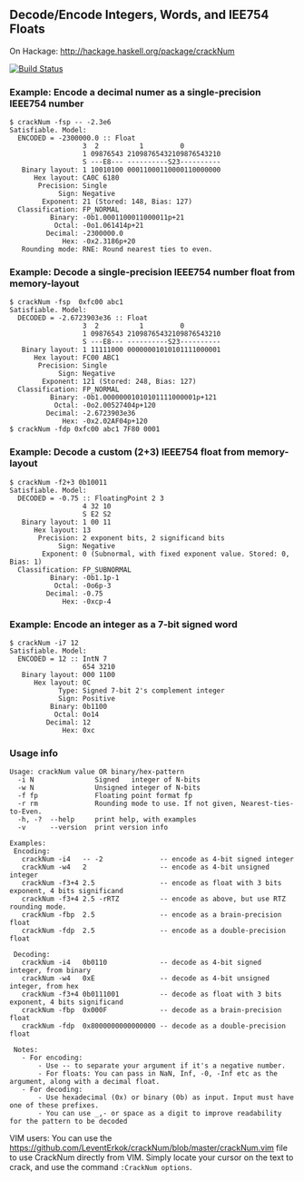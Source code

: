 ## Decode/Encode Integers, Words, and IEE754 Floats

On Hackage: http://hackage.haskell.org/package/crackNum

[![Build Status](http://img.shields.io/travis/LeventErkok/crackNum.svg?label=Build)](http://travis-ci.org/LeventErkok/crackNum)

### Example: Encode a decimal numer as a single-precision IEEE754 number
```
$ crackNum -fsp -- -2.3e6
Satisfiable. Model:
  ENCODED = -2300000.0 :: Float
                  3  2          1         0
                  1 09876543 21098765432109876543210
                  S ---E8--- ----------S23----------
   Binary layout: 1 10010100 00011000110000110000000
      Hex layout: CA0C 6180
       Precision: Single
            Sign: Negative
        Exponent: 21 (Stored: 148, Bias: 127)
  Classification: FP_NORMAL
          Binary: -0b1.0001100011000011p+21
           Octal: -0o1.061414p+21
         Decimal: -2300000.0
             Hex: -0x2.3186p+20
   Rounding mode: RNE: Round nearest ties to even.
```

### Example: Decode a single-precision IEEE754 number float from memory-layout
```
$ crackNum -fsp  0xfc00 abc1
Satisfiable. Model:
  DECODED = -2.6723903e36 :: Float
                  3  2          1         0
                  1 09876543 21098765432109876543210
                  S ---E8--- ----------S23----------
   Binary layout: 1 11111000 00000001010101111000001
      Hex layout: FC00 ABC1
       Precision: Single
            Sign: Negative
        Exponent: 121 (Stored: 248, Bias: 127)
  Classification: FP_NORMAL
          Binary: -0b1.00000001010101111000001p+121
           Octal: -0o2.00527404p+120
         Decimal: -2.6723903e36
             Hex: -0x2.02AF04p+120
$ crackNum -fdp 0xfc00 abc1 7F80 0001
```

### Example: Decode a custom (2+3) IEEE754 float from memory-layout
```
$ crackNum -f2+3 0b10011
Satisfiable. Model:
  DECODED = -0.75 :: FloatingPoint 2 3
                  4 32 10
                  S E2 S2
   Binary layout: 1 00 11
      Hex layout: 13
       Precision: 2 exponent bits, 2 significand bits
            Sign: Negative
        Exponent: 0 (Subnormal, with fixed exponent value. Stored: 0, Bias: 1)
  Classification: FP_SUBNORMAL
          Binary: -0b1.1p-1
           Octal: -0o6p-3
         Decimal: -0.75
             Hex: -0xcp-4
```

### Example: Encode an integer as a 7-bit signed word
```
$ crackNum -i7 12
Satisfiable. Model:
  ENCODED = 12 :: IntN 7
                  654 3210
   Binary layout: 000 1100
      Hex layout: 0C
            Type: Signed 7-bit 2's complement integer
            Sign: Positive
          Binary: 0b1100
           Octal: 0o14
         Decimal: 12
             Hex: 0xc
```

### Usage info
```
Usage: crackNum value OR binary/hex-pattern
  -i N               Signed   integer of N-bits
  -w N               Unsigned integer of N-bits
  -f fp              Floating point format fp
  -r rm              Rounding mode to use. If not given, Nearest-ties-to-Even.
  -h, -?  --help     print help, with examples
  -v      --version  print version info

Examples:
 Encoding:
   crackNum -i4   -- -2              -- encode as 4-bit signed integer
   crackNum -w4   2                  -- encode as 4-bit unsigned integer
   crackNum -f3+4 2.5                -- encode as float with 3 bits exponent, 4 bits significand
   crackNum -f3+4 2.5 -rRTZ          -- encode as above, but use RTZ rounding mode.
   crackNum -fbp  2.5                -- encode as a brain-precision float
   crackNum -fdp  2.5                -- encode as a double-precision float

 Decoding:
   crackNum -i4   0b0110             -- decode as 4-bit signed integer, from binary
   crackNum -w4   0xE                -- decode as 4-bit unsigned integer, from hex
   crackNum -f3+4 0b0111001          -- decode as float with 3 bits exponent, 4 bits significand
   crackNum -fbp  0x000F             -- decode as a brain-precision float
   crackNum -fdp  0x8000000000000000 -- decode as a double-precision float

 Notes:
   - For encoding:
       - Use -- to separate your argument if it's a negative number.
       - For floats: You can pass in NaN, Inf, -0, -Inf etc as the argument, along with a decimal float.
   - For decoding:
       - Use hexadecimal (0x) or binary (0b) as input. Input must have one of these prefixes.
       - You can use _,- or space as a digit to improve readability for the pattern to be decoded
```

VIM users: You can use the https://github.com/LeventErkok/crackNum/blob/master/crackNum.vim file to
use CrackNum directly from VIM. Simply locate your cursor on the text to crack, and use the
command `:CrackNum options`.
